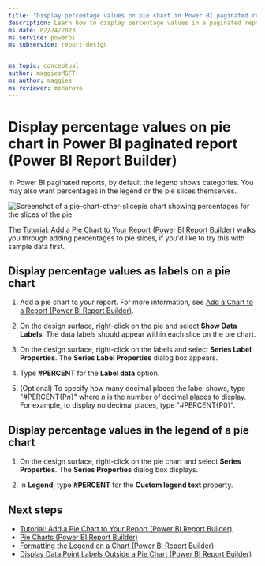 ```yaml
---
title: "Display percentage values on pie chart in Power BI paginated report | Microsoft Docs"
description: Learn how to display percentage values in a paginated report on a pie chart, in the legend or in the pie slices in Power BI Report Builder.
ms.date: 02/24/2023
ms.service: powerbi
ms.subservice: report-design


ms.topic: conceptual
author: maggiesMSFT
ms.author: maggies
ms.reviewer: monaraya
---
```

# Display percentage values on pie chart in Power BI paginated report (Power BI Report Builder)

In Power BI paginated reports, by default the legend shows categories. You may also want percentages in the legend or the pie slices themselves.

![Screenshot of a pie-chart-other-slicepie chart showing percentages for the slices of the pie.](../media/paginated-reports-visualizations/pie-chart-other-slice.png "Screenshot of a pie chart showing percentages for the slices of the pie.") 


 The [Tutorial: Add a Pie Chart to Your Report (Power BI Report Builder)](../paginated-reports/tutorials/tutorial-add-a-pie-chart-to-your-report-report-builder) walks you through adding percentages to pie slices, if you'd like to try this with sample data first.
 
  
## Display percentage values as labels on a pie chart  
  
1.  Add a pie chart to your report. For more information, see [Add a Chart to a Report &#40;Power BI Report Builder&#41;](../paginated-reports/report-design/visualizations/add-a-chart-to-a-report-report-builder-and-ssrs).  
  
2.  On the design surface, right-click on the pie and select **Show Data Labels**. The data labels should appear within each slice on the pie chart.  
  
3.  On the design surface, right-click on the labels and select **Series Label Properties**. The **Series Label Properties** dialog box appears.  
  
4.  Type **#PERCENT** for the **Label data** option.  
  
5.  (Optional) To specify how many decimal places the label shows, type "#PERCENT{P*n*}" where *n* is the number of decimal places to display. For example, to display no decimal places, type "#PERCENT{P0}".  
  
## Display percentage values in the legend of a pie chart  
  
1.  On the design surface, right-click on the pie chart and select **Series Properties**. The **Series Properties** dialog box displays.  
  
2.  In **Legend**, type **#PERCENT** for the **Custom legend text** property.  
  
## Next steps  
* [Tutorial: Add a Pie Chart to Your Report (Power BI Report Builder)](../paginated-reports/tutorials/tutorial-add-a-pie-chart-to-your-report-report-builder)
*  [Pie Charts &#40;Power BI Report Builder&#41;](../paginated-reports/report-design/visualizations/pie-charts-report-builder-and-ssrs)   
*  [Formatting the Legend on a Chart &#40;Power BI Report Builder&#41;](../paginated-reports/report-design/visualizations/chart-legend-formatting-report-builder)   
*  [Display Data Point Labels Outside a Pie Chart &#40;Power BI Report Builder&#41;](../paginated-reports/report-design/visualizations/display-data-point-labels-outside-a-pie-chart-report-builder-and-ssrs)   
